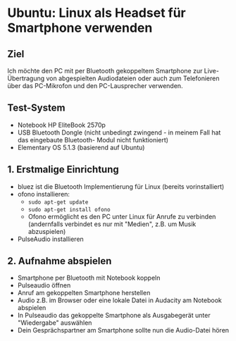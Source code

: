 # Ubuntu: Linux als Headset für Smartphone verwenden

## Ziel
Ich möchte den PC mit per Bluetooth gekoppeltem Smartphone zur Live-Übertragung von abgespielten 
Audiodateien oder auch zum Telefonieren über das PC-Mikrofon und den PC-Lausprecher verwenden.

## Test-System
* Notebook HP EliteBook 2570p
* USB Bluetooth Dongle (nicht unbedingt zwingend - in meinem Fall hat das eingebaute Bluetooth-
  Modul nicht funktioniert)
* Elementary OS 5.1.3 (basierend auf Ubuntu)

## 1. Erstmalige Einrichtung
* bluez ist die Bluetooth Implementierung für Linux (bereits vorinstalliert)
* ofono installieren:
    * <code>sudo apt-get update</code>
    * <code>sudo apt-get install ofono</code>
    * Ofono ermöglicht es den PC unter Linux für Anrufe zu verbinden (andernfalls verbindet es nur
      mit "Medien", z.B. um Musik abzuspielen)
* PulseAudio installieren

## 2. Aufnahme abspielen
* Smartphone per Bluetooth mit Notebook koppeln 
* Pulseaudio öffnen
* Anruf am gekoppelten Smartphone herstellen
* Audio z.B. im Browser oder eine lokale Datei in Audacity am Notebook abspielen
* In Pulseaudio das gekoppelte Smartphone als Ausgabegerät unter "Wiedergabe" auswählen
* Dein Gesprächspartner am Smartphone sollte nun die Audio-Datei hören
